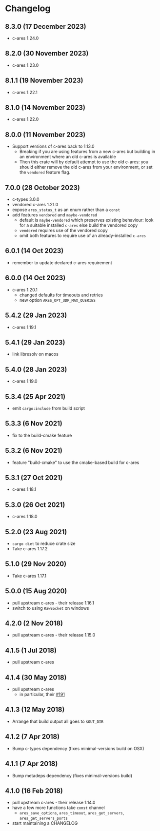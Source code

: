 # Changelog

## 8.3.0 (17 December 2023)

- c-ares 1.24.0

## 8.2.0 (30 November 2023)

- c-ares 1.23.0

## 8.1.1 (19 November 2023)

- c-ares 1.22.1

## 8.1.0 (14 November 2023)

- c-ares 1.22.0

## 8.0.0 (11 November 2023)

- Support versions of c-ares back to 1.13.0
  - Breaking if you are using features from a new c-ares but building in an
    environment where an old c-ares is available
  - Then this crate will by default attempt to use the old c-ares: you should
    either remove the old c-ares from your environment, or set the `vendored`
    feature flag.

## 7.0.0 (28 October 2023)

- c-types 3.0.0
- vendored c-ares 1.21.0
- expose `ares_status_t` as an enum rather than a `const`
- add features `vendored` and `maybe-vendored`
  - default is `maybe-vendored` which preserves existing behaviour: look for
    a suitable installed `c-ares` else build the vendored copy
  - `vendored` requires use of the vendored copy
  - omit both features to require use of an already-installed `c-ares`

## 6.0.1 (14 Oct 2023)

- remember to update declared c-ares requirement

## 6.0.0 (14 Oct 2023)

- c-ares 1.20.1
  - changed defaults for timeouts and retries
  - new option `ARES_OPT_UDP_MAX_QUERIES`

## 5.4.2 (29 Jan 2023)

- c-ares 1.19.1

## 5.4.1 (29 Jan 2023)

- link libresolv on macos

## 5.4.0 (28 Jan 2023)

- c-ares 1.19.0

## 5.3.4 (25 Apr 2021)

- emit `cargo:include` from build script

## 5.3.3 (6 Nov 2021)

- fix to the build-cmake feature

## 5.3.2 (6 Nov 2021)

- feature "build-cmake" to use the cmake-based build for c-ares

## 5.3.1 (27 Oct 2021)

- c-ares 1.18.1

## 5.3.0 (26 Oct 2021)

- c-ares 1.18.0

## 5.2.0 (23 Aug 2021)

- `cargo diet` to reduce crate size
- Take c-ares 1.17.2

## 5.1.0 (29 Nov 2020)

- Take c-ares 1.17.1

## 5.0.0 (15 Aug 2020)

- pull upstream c-ares - their release 1.16.1
- switch to using `RawSocket` on windows

## 4.2.0 (2 Nov 2018)

- pull upstream c-ares - their release 1.15.0

## 4.1.5 (1 Jul 2018)

- pull upstream c-ares

## 4.1.4 (30 May 2018)

- pull upstream c-ares
  - in particular, their [#191](https://github.com/c-ares/c-ares/pull/191)

## 4.1.3 (12 May 2018)

- Arrange that build output all goes to `$OUT_DIR`

## 4.1.2 (7 Apr 2018)

- Bump c-types dependency (fixes minimal-versions build on OSX)

## 4.1.1 (7 Apr 2018)

- Bump metadeps dependency (fixes minimal-versions build)

## 4.1.0 (16 Feb 2018)

- pull upstream c-ares - their release 1.14.0
- have a few more functions take `const` channel
  - `ares_save_options`, `ares_timeout`, `ares_get_servers`,
    `ares_get_servers_ports`
- start maintaining a CHANGELOG

